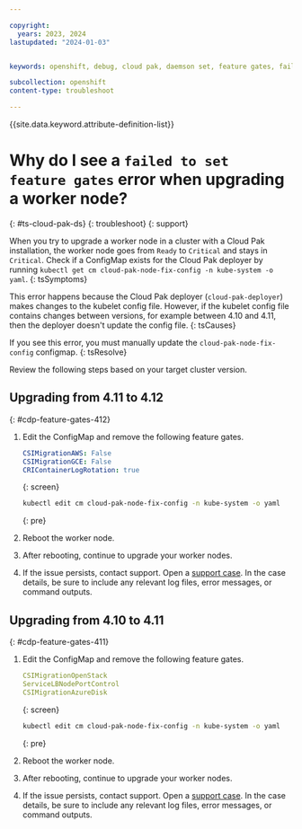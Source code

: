 ```yaml
---

copyright:
  years: 2023, 2024
lastupdated: "2024-01-03"


keywords: openshift, debug, cloud pak, daemson set, feature gates, failed to set

subcollection: openshift
content-type: troubleshoot

---
```


{{site.data.keyword.attribute-definition-list}}


# Why do I see a `failed to set feature gates` error when upgrading a worker node?
{: #ts-cloud-pak-ds}
{: troubleshoot}
{: support}


When you try to upgrade a worker node in a cluster with a Cloud Pak installation, the worker node goes from `Ready` to `Critical` and stays in `Critical`. Check if a ConfigMap exists for the Cloud Pak deployer by running `kubectl get cm cloud-pak-node-fix-config -n kube-system -o yaml`.
{: tsSymptoms}



This error happens because the Cloud Pak deployer (`cloud-pak-deployer`) makes changes to the kubelet config file. However, if the kubelet config file contains changes between versions, for example between 4.10 and 4.11, then the deployer doesn't update the config file.
{: tsCauses}

If you see this error, you must manually update the `cloud-pak-node-fix-config` configmap.
{: tsResolve}

Review the following steps based on your target cluster version.

## Upgrading from 4.11 to 4.12
{: #cdp-feature-gates-412}


1. Edit the ConfigMap and remove the following feature gates.

    ```yaml
    CSIMigrationAWS: False
    CSIMigrationGCE: False
    CRIContainerLogRotation: true
    ```
    {: screen}


    ```sh
    kubectl edit cm cloud-pak-node-fix-config -n kube-system -o yaml
    ```
    {: pre}

1. Reboot the worker node. 

1. After rebooting, continue to upgrade your worker nodes.

1. If the issue persists, contact support. Open a [support case](/docs/get-support?topic=get-support-using-avatar). In the case details, be sure to include any relevant log files, error messages, or command outputs.

## Upgrading from 4.10 to 4.11
{: #cdp-feature-gates-411}


1. Edit the ConfigMap and remove the following feature gates.

    ```yaml
    CSIMigrationOpenStack
    ServiceLBNodePortControl
    CSIMigrationAzureDisk
    ```
    {: screen}


    ```sh
    kubectl edit cm cloud-pak-node-fix-config -n kube-system -o yaml
    ```
    {: pre}

1. Reboot the worker node. 

1. After rebooting, continue to upgrade your worker nodes.

1. If the issue persists, contact support. Open a [support case](/docs/get-support?topic=get-support-using-avatar). In the case details, be sure to include any relevant log files, error messages, or command outputs.


